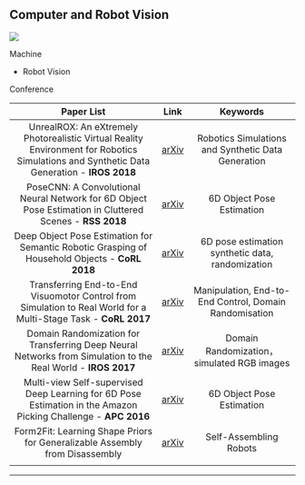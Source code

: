 ## Computer and Robot Vision
<img src="https://github.com/yehengchen/Computer-and-Robot-Vision-Paper-List/blob/master/img/CVoverview.png" style="zoom:100%;" />

Machine
* Robot Vision

Conference



|                          Paper List                          |  Link                                            |   Keywords                                                     |
| :----------------------------------------------------------: | ----------------------------------------------- | :----------------------------------------------------: |
| UnrealROX: An eXtremely Photorealistic Virtual Reality Environment for Robotics Simulations and Synthetic Data Generation - **IROS 2018** | [arXiv](https://arxiv.org/pdf/1810.06936.pdf)   |   Robotics Simulations and Synthetic Data Generation   |
| PoseCNN: A Convolutional Neural Network for 6D Object Pose Estimation in Cluttered Scenes - **RSS 2018** | [arXiv](https://arxiv.org/abs/1711.00199)       |               6D Object Pose Estimation                |
| Deep Object Pose Estimation for Semantic Robotic Grasping of Household Objects - **CoRL 2018** | [arXiv](https://arxiv.org/abs/1809.10790)       |    6D pose estimation synthetic data, randomization    |
| Transferring End-to-End Visuomotor Control from Simulation to Real World for a Multi-Stage Task - **CoRL 2017** | [arXiv](https://arxiv.org/pdf/1707.02267v2.pdf) | Manipulation, End-to-End Control, Domain Randomisation |
| Domain Randomization for Transferring Deep Neural Networks from Simulation to the Real World - **IROS 2017** | [arXiv](https://arxiv.org/abs/1703.06907)       |       Domain Randomization，simulated RGB images       |
| Multi-view Self-supervised Deep Learning for 6D Pose Estimation in the Amazon Picking Challenge - **APC 2016** | [arXiv](https://arxiv.org/pdf/1609.09475v3.pdf) |               6D Object Pose Estimation                |
| Form2Fit: Learning Shape Priors for Generalizable Assembly from Disassembly | [arXiv](https://arxiv.org/pdf/1910.13675v1.pdf) |                 Self-Assembling Robots                 |
|                                                              |                                                 |                                                        |

***



